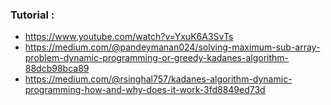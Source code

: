 ### Tutorial :
* https://www.youtube.com/watch?v=YxuK6A3SvTs 
* https://medium.com/@pandeymanan024/solving-maximum-sub-array-problem-dynamic-programming-or-greedy-kadanes-algorithm-88dcb98bca89 
* https://medium.com/@rsinghal757/kadanes-algorithm-dynamic-programming-how-and-why-does-it-work-3fd8849ed73d <br/>

